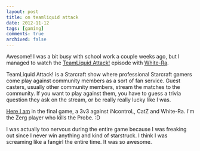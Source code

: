 ```yaml
---
layout: post
title: on teamliquid attack
date: 2012-11-12
tags: [gaming]
comments: true
archived: false
---
```


<p>
	Awesome! I was a bit busy with school work a couple weeks ago, but I managed to watch the <a href="http://wiki.teamliquid.net/starcraft2/TeamLiquid:_Attack!">TeamLiquid Attack!</a> episode with <a href="http://white-ra.com/">White-Ra</a>.
</p>

<p>
	TeamLiquid Attack! is a Starcraft show where professional Starcraft gamers come play against community members as a sort of fan service. Guest casters, usually other community members, stream the matches to the community. If you want to play against them, you have to guess a trivia question they ask on the stream, or be really really lucky like I was.
</p>

<p>
	<a href="http://youtu.be/Mg19xi2vERA?t=33m49s">Here I am</a> in the final game, a 3v3 against iNcontroL, CatZ and White-Ra. I'm the Zerg player who kills the Probe. :D
</p>

<p>
	I was actually too nervous during the entire game because I was freaking out since I never win anything and kind of starstruck. I think I was screaming like a fangirl the entire time. It was so awesome.
</p>
